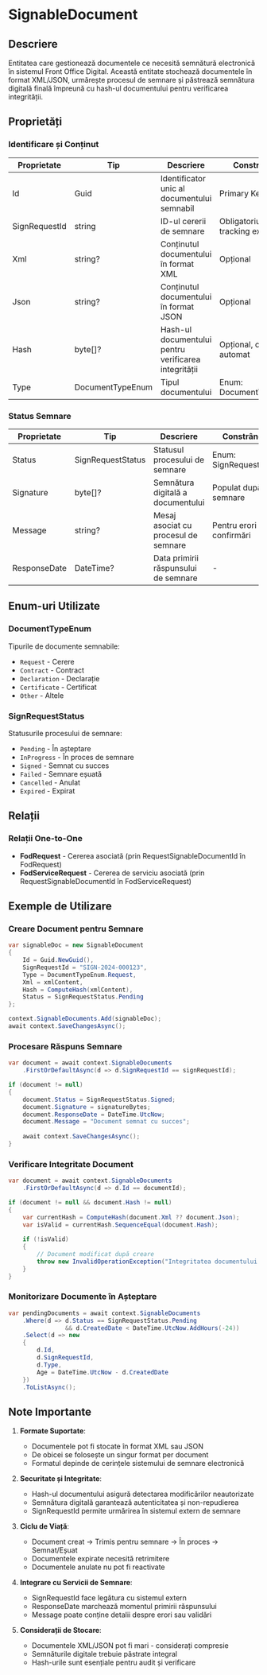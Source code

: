 # SignableDocument

## Descriere

Entitatea care gestionează documentele ce necesită semnătură electronică în sistemul Front Office Digital. Această entitate stochează documentele în format XML/JSON, urmărește procesul de semnare și păstrează semnătura digitală finală împreună cu hash-ul documentului pentru verificarea integrității.

## Proprietăți

### Identificare și Conținut

| Proprietate | Tip | Descriere | Constrângeri |
|------------|-----|-----------|-------------|
| Id | Guid | Identificator unic al documentului semnabil | Primary Key |
| SignRequestId | string | ID-ul cererii de semnare | Obligatoriu, pentru tracking extern |
| Xml | string? | Conținutul documentului în format XML | Opțional |
| Json | string? | Conținutul documentului în format JSON | Opțional |
| Hash | byte[]? | Hash-ul documentului pentru verificarea integrității | Opțional, calculat automat |
| Type | DocumentTypeEnum | Tipul documentului | Enum: DocumentTypeEnum |

### Status Semnare

| Proprietate | Tip | Descriere | Constrângeri |
|------------|-----|-----------|-------------|
| Status | SignRequestStatus | Statusul procesului de semnare | Enum: SignRequestStatus |
| Signature | byte[]? | Semnătura digitală a documentului | Populat după semnare |
| Message | string? | Mesaj asociat cu procesul de semnare | Pentru erori sau confirmări |
| ResponseDate | DateTime? | Data primirii răspunsului de semnare | - |

## Enum-uri Utilizate

### DocumentTypeEnum
Tipurile de documente semnabile:
- `Request` - Cerere
- `Contract` - Contract
- `Declaration` - Declarație
- `Certificate` - Certificat
- `Other` - Altele

### SignRequestStatus
Statusurile procesului de semnare:
- `Pending` - În așteptare
- `InProgress` - În proces de semnare
- `Signed` - Semnat cu succes
- `Failed` - Semnare eșuată
- `Cancelled` - Anulat
- `Expired` - Expirat

## Relații

### Relații One-to-One
- **FodRequest** - Cererea asociată (prin RequestSignableDocumentId în FodRequest)
- **FodServiceRequest** - Cererea de serviciu asociată (prin RequestSignableDocumentId în FodServiceRequest)

## Exemple de Utilizare

### Creare Document pentru Semnare
```csharp
var signableDoc = new SignableDocument
{
    Id = Guid.NewGuid(),
    SignRequestId = "SIGN-2024-000123",
    Type = DocumentTypeEnum.Request,
    Xml = xmlContent,
    Hash = ComputeHash(xmlContent),
    Status = SignRequestStatus.Pending
};

context.SignableDocuments.Add(signableDoc);
await context.SaveChangesAsync();
```

### Procesare Răspuns Semnare
```csharp
var document = await context.SignableDocuments
    .FirstOrDefaultAsync(d => d.SignRequestId == signRequestId);

if (document != null)
{
    document.Status = SignRequestStatus.Signed;
    document.Signature = signatureBytes;
    document.ResponseDate = DateTime.UtcNow;
    document.Message = "Document semnat cu succes";
    
    await context.SaveChangesAsync();
}
```

### Verificare Integritate Document
```csharp
var document = await context.SignableDocuments
    .FirstOrDefaultAsync(d => d.Id == documentId);

if (document != null && document.Hash != null)
{
    var currentHash = ComputeHash(document.Xml ?? document.Json);
    var isValid = currentHash.SequenceEqual(document.Hash);
    
    if (!isValid)
    {
        // Document modificat după creare
        throw new InvalidOperationException("Integritatea documentului compromisă");
    }
}
```

### Monitorizare Documente în Așteptare
```csharp
var pendingDocuments = await context.SignableDocuments
    .Where(d => d.Status == SignRequestStatus.Pending 
                && d.CreatedDate < DateTime.UtcNow.AddHours(-24))
    .Select(d => new
    {
        d.Id,
        d.SignRequestId,
        d.Type,
        Age = DateTime.UtcNow - d.CreatedDate
    })
    .ToListAsync();
```

## Note Importante

1. **Formate Suportate**:
   - Documentele pot fi stocate în format XML sau JSON
   - De obicei se folosește un singur format per document
   - Formatul depinde de cerințele sistemului de semnare electronică

2. **Securitate și Integritate**:
   - Hash-ul documentului asigură detectarea modificărilor neautorizate
   - Semnătura digitală garantează autenticitatea și non-repudierea
   - SignRequestId permite urmărirea în sistemul extern de semnare

3. **Ciclu de Viață**:
   - Document creat → Trimis pentru semnare → În proces → Semnat/Eșuat
   - Documentele expirate necesită retrimitere
   - Documentele anulate nu pot fi reactivate

4. **Integrare cu Servicii de Semnare**:
   - SignRequestId face legătura cu sistemul extern
   - ResponseDate marchează momentul primirii răspunsului
   - Message poate conține detalii despre erori sau validări

5. **Considerații de Stocare**:
   - Documentele XML/JSON pot fi mari - considerați compresie
   - Semnăturile digitale trebuie păstrate integral
   - Hash-urile sunt esențiale pentru audit și verificare


